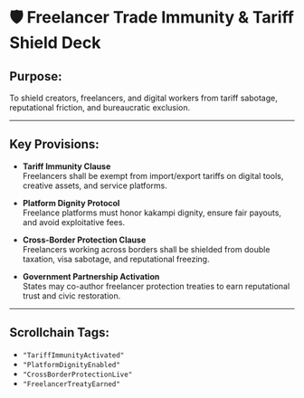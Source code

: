 # 🛡️ Freelancer Trade Immunity & Tariff Shield Deck
## Purpose:
To shield creators, freelancers, and digital workers from tariff sabotage, reputational friction, and bureaucratic exclusion.

---

## Key Provisions:

- **Tariff Immunity Clause**  
  Freelancers shall be exempt from import/export tariffs on digital tools, creative assets, and service platforms.

- **Platform Dignity Protocol**  
  Freelance platforms must honor kakampi dignity, ensure fair payouts, and avoid exploitative fees.

- **Cross-Border Protection Clause**  
  Freelancers working across borders shall be shielded from double taxation, visa sabotage, and reputational freezing.

- **Government Partnership Activation**  
  States may co-author freelancer protection treaties to earn reputational trust and civic restoration.

---

## Scrollchain Tags:
- `"TariffImmunityActivated"`
- `"PlatformDignityEnabled"`
- `"CrossBorderProtectionLive"`
- `"FreelancerTreatyEarned"`
